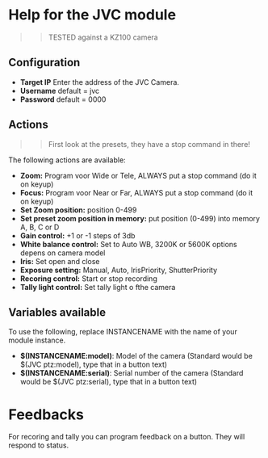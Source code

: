 # Help for the JVC module

>> TESTED against a KZ100 camera

## Configuration
* **Target IP** Enter the address of the JVC Camera.
* **Username** default = jvc
* **Password** default = 0000

## Actions

>>First look at the presets, they have a stop command in there!

The following actions are available:
* **Zoom:** Program voor Wide or Tele, ALWAYS put a stop command (do it on keyup)
* **Focus:** Program voor Near or Far, ALWAYS put a stop command (do it on keyup)
* **Set Zoom position:** position 0-499
* **Set preset zoom position in memory:** put position (0-499) into memory A, B, C or D
* **Gain control:** +1 or -1 steps of 3db
* **White balance control:** Set to Auto WB, 3200K or 5600K options depens on camera model
* **Iris:** Set open and close
* **Exposure setting:** Manual, Auto, IrisPriority, ShutterPriority
* **Recoring control:** Start or stop recording
* **Tally light control:** Set tally light o fthe camera

## Variables available

To use the following, replace INSTANCENAME with the name of your module instance.

* **$(INSTANCENAME:model)**: Model of the camera (Standard would be $(JVC ptz:model), type that in a button text)
* **$(INSTANCENAME:serial)**: Serial number of the camera (Standard would be $(JVC ptz:serial), type that in a button text)

# Feedbacks

For recoring and tally you can program feedback on a button. They will respond to status.
